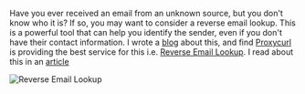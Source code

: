 Have you ever received an email from an unknown source, but you don't know who it is? If so, you may want to consider a reverse email lookup. This is a powerful tool that can help you identify the sender, even if you don't have their contact information. I wrote a [blog](https://hulkhack.blogspot.com/2022/12/reverse-email-lookup.html) about this, and find [Proxycurl](https://nubela.co/proxycurl/reverse-email-lookup?utm_campaign=writers%20domain&utm_source=website&utm_medium=review&utm_content=3%20reverse%20email%20lookup) is providing the best service for this i.e. [Reverse Email Lookup](https://nubela.co/blog/3-simple-methods-to-do-reverse-email-lookup/?utm_campaign=writers%20domain&utm_source=social&utm_medium=review&utm_content=3%20reverse%20email%20lookup). I read about this in an [article](https://nubela.co/blog/3-simple-methods-to-do-reverse-email-lookup/?utm_campaign=writers%20domain&utm_source=social&utm_medium=review&utm_content=3%20reverse%20email%20lookup)

![Reverse Email Lookup](https://accountgram-production.sfo2.cdn.digitaloceanspaces.com/nubelaco_ghost/2022/10/TLC_3_Simple_Methods_to_do_Reverse_Email_Lookup__.png)
